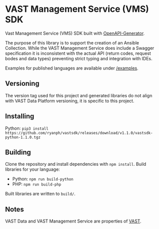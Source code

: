 # VAST Management Service (VMS) SDK

Vast Management Service (VMS) SDK built with [OpenAPI-Generator](https://github.com/OpenAPITools/openapi-generator).

The purpose of this library is to support the creation of an Ansible Collection. While the VAST Management Service does include a Swagger specification it is inconsistent with the actual API (return codes, request bodes and data types) preventing strict typing and integration with IDEs.

Examples for published languages are available under [/examples](/examples/).

## Versioning

The version tag used for this project and generated libraries do not align with VAST Data Platform versioning, it is specific to this project.

## Installing

Python: `pip3 install https://github.com/ryanph/vastsdk/releases/download/v1.1.0/vastsdk-python-1.1.0.tgz`

## Building

Clone the repository and install dependencies with `npm install`. Build libraries for your language:

* Python: `npm run build-python`
* PHP: `npm run build-php`

Built libraries are written to `build/`.

## Notes

VAST Data and VAST Management Service are properties of [VAST](https://vastdata.com).